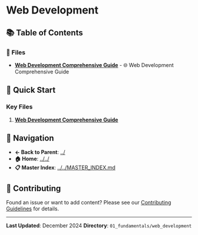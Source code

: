 # Web Development

## 📚 Table of Contents

### 📄 Files

- **[Web Development Comprehensive Guide](web_development_comprehensive_guide.md)** - 🌐 Web Development Comprehensive Guide

## 🚀 Quick Start

### Key Files
1. **[Web Development Comprehensive Guide](web_development_comprehensive_guide.md)**

## 🔗 Navigation

- **← Back to Parent**: [../](../)
- **🏠 Home**: [../../](../..)
- **📋 Master Index**: [../../MASTER_INDEX.md](../../..MASTER_INDEX.md)

## 🤝 Contributing

Found an issue or want to add content? Please see our [Contributing Guidelines](../../CONTRIBUTING.md) for details.

---

**Last Updated**: December 2024
**Directory**: `01_fundamentals/web_development`
